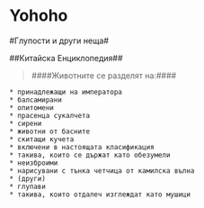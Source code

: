 ﻿# Yohoho

#Глупости и други неща#

##Китайска Енциклопедия##

>####Животните се разделят на:####
```
* принадлежащи на императора
* балсамирани
* опитомени
* прасенца сукалчета
* сирени
* животни от басните
* скитащи кучета
* включени в настоящата класификация
* такива, които се държат като обезумели
* неизброими
* нарисувани с тънка четчица от камилска вълна
* (други)
* глупави
* такива, които отдалеч изглеждат като мушици
```
